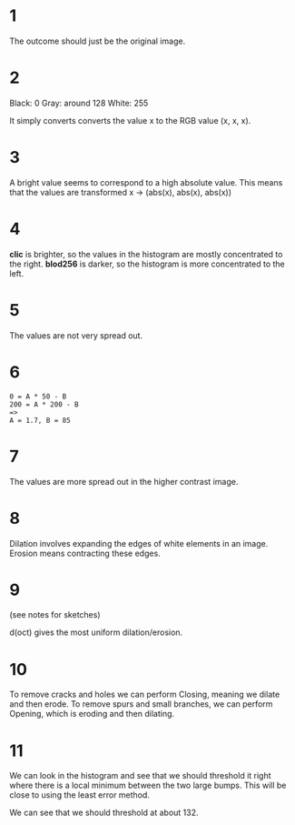 # 1

The outcome should just be the original image.

# 2

Black: 0
Gray: around 128
White: 255

It simply converts converts the value x to the RGB value (x, x, x).

# 3

A bright value seems to correspond to a high absolute value.
This means that the values are transformed x -> (abs(x), abs(x), abs(x))

# 4

__clic__ is brighter, so the values in the histogram are mostly concentrated
to the right. __blod256__ is darker, so the histogram is more concentrated
to the left.

# 5

The values are not very spread out.

# 6

```
0 = A * 50 - B
200 = A * 200 - B
=>
A = 1.7, B = 85
```

# 7

The values are more spread out in the higher contrast image.

# 8

Dilation involves expanding the edges of white elements in an image.
Erosion means contracting these edges.

# 9

(see notes for sketches)

d(oct) gives the most uniform dilation/erosion.

# 10

To remove cracks and holes we can perform Closing, meaning we dilate and then erode.
To remove spurs and small branches, we can perform Opening, which is eroding and then dilating.

# 11

We can look in the histogram and see that we should threshold it right
where there is a local minimum between the two large bumps. This will
be close to using the least error method.

We can see that we should threshold at about 132.

